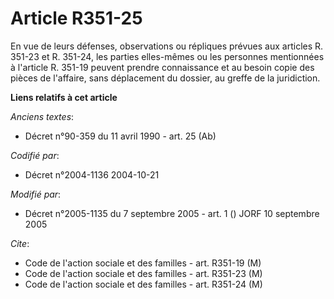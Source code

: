 # Article R351-25

En vue de leurs défenses, observations ou répliques prévues aux articles R. 351-23 et R. 351-24, les parties elles-mêmes ou
les personnes mentionnées à l'article R. 351-19 peuvent prendre connaissance et au besoin copie des pièces de l'affaire, sans
déplacement du dossier, au greffe de la juridiction.

**Liens relatifs à cet article**

_Anciens textes_:

  - Décret n°90-359 du 11 avril 1990 - art. 25 (Ab)

_Codifié par_:

  - Décret n°2004-1136 2004-10-21

_Modifié par_:

  - Décret n°2005-1135 du 7 septembre 2005 - art. 1 () JORF 10 septembre 2005

_Cite_:

  - Code de l'action sociale et des familles - art. R351-19 (M)
  - Code de l'action sociale et des familles - art. R351-23 (M)
  - Code de l'action sociale et des familles - art. R351-24 (M)
